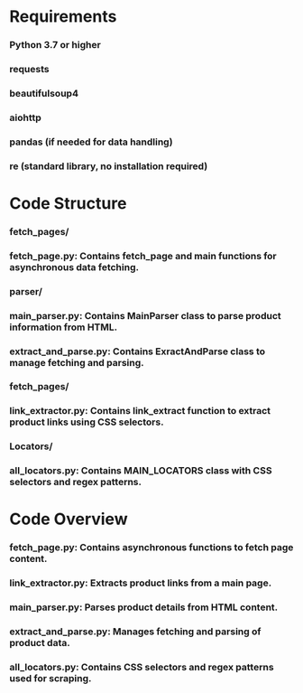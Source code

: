 
# Requirements
### Python 3.7 or higher
### requests
### beautifulsoup4
### aiohttp
### pandas (if needed for data handling)
### re (standard library, no installation required)

# Code Structure
### fetch_pages/
### fetch_page.py: Contains fetch_page and main functions for asynchronous data fetching.
### parser/
### main_parser.py: Contains MainParser class to parse product information from HTML.
### extract_and_parse.py: Contains ExractAndParse class to manage fetching and parsing.
### fetch_pages/
### link_extractor.py: Contains link_extract function to extract product links using CSS selectors.
### Locators/
### all_locators.py: Contains MAIN_LOCATORS class with CSS selectors and regex patterns.

# Code Overview
### fetch_page.py: Contains asynchronous functions to fetch page content.
### link_extractor.py: Extracts product links from a main page.
### main_parser.py: Parses product details from HTML content.
### extract_and_parse.py: Manages fetching and parsing of product data.
### all_locators.py: Contains CSS selectors and regex patterns used for scraping.
